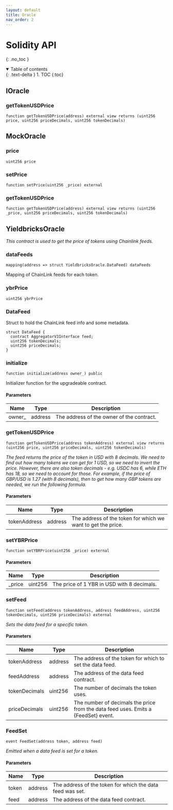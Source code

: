 ```yaml
---
layout: default
title: Oracle
nav_order: 2
---
```


# Solidity API
{: .no_toc }

<details open markdown="block">
  <summary>
    Table of contents
  </summary>
  {: .text-delta }
1. TOC
{:toc}
</details>

## IOracle

### getTokenUSDPrice

```solidity
function getTokenUSDPrice(address) external view returns (uint256 price, uint256 priceDecimals, uint256 tokenDecimals)
```

## MockOracle

### price

```solidity
uint256 price
```

### setPrice

```solidity
function setPrice(uint256 _price) external
```

### getTokenUSDPrice

```solidity
function getTokenUSDPrice(address) external view returns (uint256 _price, uint256 priceDecimals, uint256 tokenDecimals)
```

## YieldbricksOracle

_This contract is used to get the price of tokens using Chainlink feeds._

### dataFeeds

```solidity
mapping(address => struct YieldbricksOracle.DataFeed) dataFeeds
```

Mapping of ChainLink feeds for each token.

### ybrPrice

```solidity
uint256 ybrPrice
```

### DataFeed

Struct to hold the ChainLink feed info and some metadata.

```solidity
struct DataFeed {
  contract AggregatorV3Interface feed;
  uint256 tokenDecimals;
  uint256 priceDecimals;
}
```

### initialize

```solidity
function initialize(address owner_) public
```

Initializer function for the upgradeable contract.

#### Parameters

| Name | Type | Description |
| ---- | ---- | ----------- |
| owner_ | address | The address of the owner of the contract. |

### getTokenUSDPrice

```solidity
function getTokenUSDPrice(address tokenAddress) external view returns (uint256 price, uint256 priceDecimals, uint256 tokenDecimals)
```

_The feed returns the price of the token in USD with 8 decimals. We need to find out
how many tokens we can get for 1 USD, so we need to invert the price. However, there are
also token decimals - e.g. USDC has 6, while ETH has 18, so we need to account for those.
For example, if the price of GBP/USD is 1.27 (with 8 decimals), then to get how many GBP
tokens are needed, we run the following formula._

#### Parameters

| Name | Type | Description |
| ---- | ---- | ----------- |
| tokenAddress | address | The address of the token for which we want to get the price. |

### setYBRPrice

```solidity
function setYBRPrice(uint256 _price) external
```

#### Parameters

| Name | Type | Description |
| ---- | ---- | ----------- |
| _price | uint256 | The price of 1 YBR in USD with 8 decimals. |

### setFeed

```solidity
function setFeed(address tokenAddress, address feedAddress, uint256 tokenDecimals, uint256 priceDecimals) external
```

_Sets the data feed for a specific token._

#### Parameters

| Name | Type | Description |
| ---- | ---- | ----------- |
| tokenAddress | address | The address of the token for which to set the data feed. |
| feedAddress | address | The address of the data feed contract. |
| tokenDecimals | uint256 | The number of decimals the token uses. |
| priceDecimals | uint256 | The number of decimals the price from the data feed uses. Emits a {FeedSet} event. |

### FeedSet

```solidity
event FeedSet(address token, address feed)
```

_Emitted when a data feed is set for a token._

#### Parameters

| Name | Type | Description |
| ---- | ---- | ----------- |
| token | address | The address of the token for which the data feed was set. |
| feed | address | The address of the data feed contract. |

